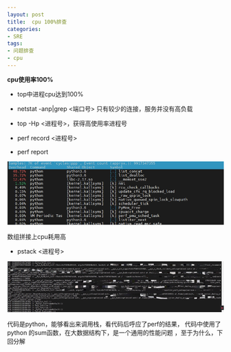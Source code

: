 ```yaml
---
layout: post
title:  cpu 100%排查
categories:
- SRE
tags:
- 问题排查
- cpu
---
```


**cpu使用率100%**

- top中进程cpu达到100%

- netstat -anp|grep <端口号> 只有较少的连接，服务并没有高负载

- top -Hp <进程号>，获得高使用率进程号
- perf record <进程号>
- perf report

![perf.png](../images/sre/cpu/1/perf.png)

数组拼接上cpu耗用高

- pstack <进程号>

![pstack.png](../images/sre/cpu/1/pstack.png)

代码是python，能够看出来调用栈，看代码后呼应了perf的结果，
代码中使用了python 的sum函数，在大数据结构下，是一个通用的性能问题
，至于为什么，下回分解


